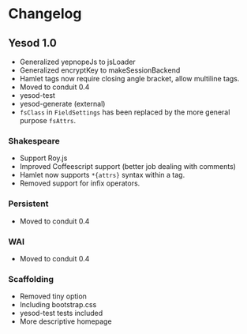 # Changelog

## Yesod 1.0

* Generalized yepnopeJs to jsLoader
* Generalized encryptKey to makeSessionBackend
* Hamlet tags now require closing angle bracket, allow multiline tags.
* Moved to conduit 0.4
* yesod-test
* yesod-generate (external)
* `fsClass` in `FieldSettings` has been replaced by the more general purpose `fsAttrs`.

### Shakespeare

* Support Roy.js
* Improved Coffeescript support (better job dealing with comments)
* Hamlet now supports `*{attrs}` syntax within a tag.
* Removed support for infix operators.

### Persistent

* Moved to conduit 0.4

### WAI

* Moved to conduit 0.4

### Scaffolding

* Removed tiny option
* Including bootstrap.css
* yesod-test tests included
* More descriptive homepage